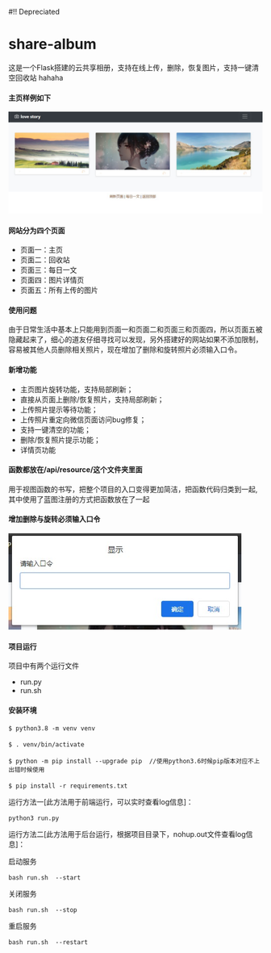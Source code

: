 #!! Depreciated
# share-album
这是一个Flask搭建的云共享相册，支持在线上传，删除，恢复图片，支持一键清空回收站
hahaha

#### 主页样例如下
![主页](static/img/mk_img/web.jpg)

#### 网站分为四个页面
- 页面一：主页
- 页面二：回收站
- 页面三：每日一文
- 页面四：图片详情页
- 页面五：所有上传的图片

#### 使用问题
由于日常生活中基本上只能用到页面一和页面二和页面三和页面四，所以页面五被隐藏起来了，细心的道友仔细寻找可以发现，另外搭建好的网站如果不添加限制，容易被其他人员删除相关照片，现在增加了删除和旋转照片必须输入口令。

#### 新增功能
- 主页图片旋转功能，支持局部刷新；
- 直接从页面上删除/恢复照片，支持局部刷新；
- 上传照片提示等待功能；
- 上传照片重定向微信页面访问bug修复；
- 支持一键清空的功能；
- 删除/恢复照片提示功能；
- 详情页功能

#### 函数都放在/api/resource/这个文件夹里面
用于视图函数的书写，把整个项目的入口变得更加简洁，把函数代码归类到一起,其中使用了蓝图注册的方式把函数放在了一起

#### 增加删除与旋转必须输入口令
![主页](static/img/mk_img/pw.jpg)

#### 项目运行
项目中有两个运行文件
- run.py
- run.sh


#### 安装环境
```
$ python3.8 -m venv venv  

$ . venv/bin/activate

$ python -m pip install --upgrade pip  //使用python3.6时候pip版本对应不上出错时候使用

$ pip install -r requirements.txt

```
运行方法一[此方法用于前端运行，可以实时查看log信息]：
```
python3 run.py
```

运行方法二[此方法用于后台运行，根据项目目录下，nohup.out文件查看log信息]：

启动服务
```
bash run.sh  --start
```
关闭服务
```
bash run.sh  --stop
```
重启服务
```
bash run.sh  --restart
```
